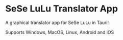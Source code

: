 # SeSe LuLu Translator App

A graphical translator app for SeSe LuLu in Tauri!

Supports Windows, MacOS, Linux, Android and iOS
